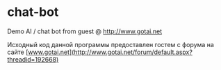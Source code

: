 # chat-bot

Demo AI / chat bot from guest @ http://www.gotai.net

Исходный код данной программы предоставлен гостем с форума на сайте [www.gotai.net](http://www.gotai.net/forum/default.aspx?threadid=192668)
